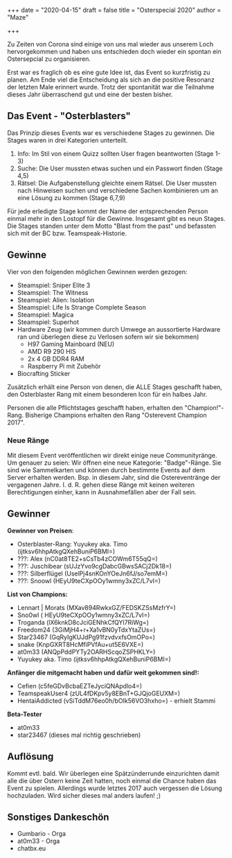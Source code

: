 +++
date = "2020-04-15"
draft = false
title = "Osterspecial 2020"
author = "Maze"

+++

Zu Zeiten von Corona sind einige von uns mal wieder aus unserem Loch hervorgekommen und haben uns entschieden doch wieder ein spontan ein Ostersepcial zu organisieren. 

Erst war es fraglich ob es eine gute Idee ist, das Event so kurzfristig zu planen. Am Ende viel die Entscheidung als sich an die positive Resonanz der letzten Male erinnert wurde. Trotz der spontanität war die Teilnahme dieses Jahr überraschend gut und eine der besten bisher. 

## Das Event - "Osterblasters"
Das Prinzip dieses Events war es verschiedene Stages zu gewinnen. Die Stages waren in drei Kategorien unterteilt.

1. Info: Im Stil von einem Quizz sollten User fragen beantworten (Stage 1-3)
2. Suche: Die User mussten etwas suchen und ein Passwort finden (Stage 4,5)
3. Rätsel: Die Aufgabenstellung gleichte einem Rätsel. Die User mussten nach Hinweisen suchen und verschiedene Sachen kombinieren um an eine Lösung zu kommen (Stage 6,7,9)

Für jede erledigte Stage kommt der Name der entsprechenden Person einmal mehr in den Lostopf für die Gewinne. Insgesamt gibt es neun Stages. 
Die Stages standen unter dem Motto "Blast from the past" und befassten sich mit der BC bzw. Teamspeak-Historie. 

## Gewinne

Vier von den folgenden möglichen Gewinnen werden gezogen:

- Steamspiel: Sniper Elite 3
- Steamspiel: The Witness
- Steamspiel: Alien: Isolation
- Steamspiel: Life Is Strange Complete Season
- Steamspiel: Magica
- Steamspiel: Superhot
- Hardware Zeug (wir kommen durch Umwege an aussortierte Hardware ran und überlegen diese zu Verlosen sofern wir sie bekommen)
    - H97 Gaming Mainboard (NEU)
    - AMD R9 290 HIS
    - 2x 4 GB DDR4 RAM
    - Raspberry Pi mit Zubehör
- Biocrafting Sticker

Zusätzlich erhält eine Person von denen, die ALLE Stages geschafft haben, den Osterblaster Rang mit einem besonderen Icon für ein halbes Jahr. 

Personen die alle Pflichtstages geschafft haben, erhalten den "Champion!"-Rang. Bisherige Champions erhalten den Rang "Osterevent Champion 2017". 

### Neue Ränge
Mit diesem Event veröffentlichen wir direkt einige neue Communityränge. Um genauer zu seien: Wir öffnen eine neue Kategorie: "Badge"-Ränge. Sie sind wie Sammelkarten und können durch bestimmte Events auf dem Server erhalten werden. Bsp. in diesem Jahr, sind die Ostereventränge der vergagenen Jahre. 
I. d. R. gehen diese Ränge mit keinen weiteren Berechtigungen einher, kann in Ausnahmefällen aber der Fall sein. 


## Gewinner
**Gewinner von Preisen**:

- Osterblaster-Rang: Yuyukey aka. Timo (ijtksv6hhpAtkgQXehBuniP6BMI=)
- ???: Alex (nC0at8TE2+sCsTb4zCOWm6T55qQ=)
- ???: Juschibear (sUJzYvo9cgDabcGBwsSACj2Dk18=)
- ???: Silberflügel (UselPj4snKOnYOeJn6fJ/so7emM=)
- ???: Snoowl (HEyU9teCXpOOy1wmny3xZC/L7vI=)

**List von Champions:**

- Lennart | Morats (MXav894RwkxGZ/FEDSKZSsMzfrY=)
- Sno0wl ( HEyU9teCXpOOy1wmny3xZC/L7vI=)
- Troganda (lX6knkD8cJciGENhkCfQYl7RiWg=)
- Freedom24 (3GiMjH4+r+Xa1vBN0yTdxYtaZUs=)
- Star23467 (GqRyIgKUJdPg91fzvdvxfsOmOPo=)
- snake (KnpGXRT8HcMfiPVfAu+ut5E6VXE=)
- at0m33 (ANQpPddPYTy2OARHScqoZSPHKLY=)
- Yuyukey aka. Timo (ijtksv6hhpAtkgQXehBuniP6BMI=)

**Anfänger die mitgemacht haben und dafür weit gekommen sind!:**

- Cefien (c5feGDvBcbaEZTeJyciQNApdlo4=)
- TeamspeakUser4 (zUL4fDKpv5y8EBnT+GJQjoGEUXM=)
- HentaiAddicted (vSiTddM76eo0h/bOIk56VO3hxho=) - erhielt Stammi

**Beta-Tester**

- at0m33
- star23467 (dieses mal richtig geschrieben)

## Auflösung

Kommt evtl. bald. Wir überlegen eine Spätzünderrunde einzurichten damit alle die über Ostern keine Zeit hatten, noch einmal die Chance haben das Event zu spielen. 
Allerdings wurde letztes 2017 auch vergessen die Lösung hochzuladen. Wird sicher dieses mal anders laufen! ;)

## Sonstiges Dankeschön

- Gumbario - Orga
- at0m33 - Orga
- chatbx.eu
